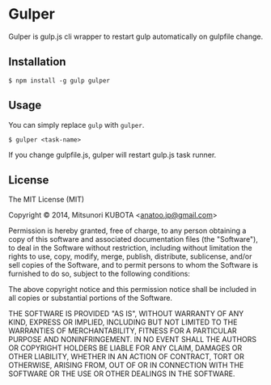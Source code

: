 # Gulper

Gulper is gulp.js cli wrapper to restart gulp automatically on gulpfile change.

## Installation

```
$ npm install -g gulp gulper
```

## Usage

You can simply replace `gulp` with `gulper`.

```
$ gulper <task-name>
```

If you change gulpfile.js, gulper will restart gulp.js task runner.

## License

The MIT License (MIT)

Copyright &copy; 2014, Mitsunori KUBOTA \<anatoo.jp@gmail.com\>

Permission is hereby granted, free of charge, to any person obtaining a copy of this software and associated documentation files (the "Software"), to deal in the Software without restriction, including without limitation the rights to use, copy, modify, merge, publish, distribute, sublicense, and/or sell copies of the Software, and to permit persons to whom the Software is furnished to do so, subject to the following conditions:

The above copyright notice and this permission notice shall be included in all copies or substantial portions of the Software.

THE SOFTWARE IS PROVIDED "AS IS", WITHOUT WARRANTY OF ANY KIND, EXPRESS OR IMPLIED, INCLUDING BUT NOT LIMITED TO THE WARRANTIES OF MERCHANTABILITY, FITNESS FOR A PARTICULAR PURPOSE AND NONINFRINGEMENT. IN NO EVENT SHALL THE AUTHORS OR COPYRIGHT HOLDERS BE LIABLE FOR ANY CLAIM, DAMAGES OR OTHER LIABILITY, WHETHER IN AN ACTION OF CONTRACT, TORT OR OTHERWISE, ARISING FROM, OUT OF OR IN CONNECTION WITH THE SOFTWARE OR THE USE OR OTHER DEALINGS IN THE SOFTWARE.

